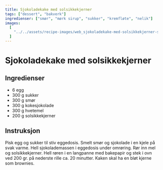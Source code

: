 ```yaml
---
title: Sjokoladekake med solsikkekjerner
tags: ["dessert", "bakverk"]
ingredienser: ["smør", "mørk sirup", "sukker", "kremfløte", "nelik"]
images:
  [
    "../../assets/recipe-images/web_sjokoladekake-med-solsikkekjerner-sjokoladekake-med-lime.jpg",
  ]
---
```


# Sjokoladekake med solsikkekjerner

## Ingredienser

- 6 egg
- 300 g sukker
- 300 g smør
- 300 g kokesjokolade
- 300 g hvetemel
- 200 g solsikkekjerner

## Instruksjon

Pisk egg og sukker til stiv eggedosis. Smelt smør og sjokolade i en kjele på svak varme. Hell sjokolademassen i eggedosis under omrøring. Rør inn mel og solsikkekjerner. Hell røren i en langpanne med bakepapir og stek i ovn ved 200 gr. på nederste rille ca. 20 minutter. Kaken skal ha en bløt kjerne som brownies.
